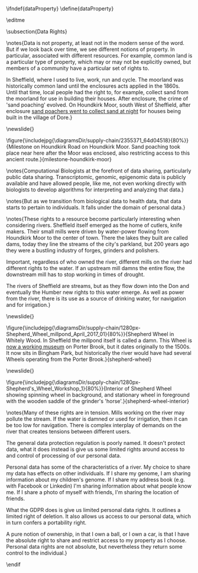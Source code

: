 \ifndef{dataProperty}
\define{dataProperty}

\editme

\subsection{Data Rights}

\notes{Data is not property, at least not in the modern sense of the word. But if we look back over time, we see different notions of property. In particular, associated with different resources. For example, common land is a particular type of property, which may or may not be explicitly owned, but members of a community have a particular set of rights to.

In Sheffield, where I used to live, work, run and cycle. The moorland was historically common land until the enclosures acts applied in the 1860s. Until that time, local people had the right to, for example, collect sand from the moorland for use in building their houses. After enclosure, the crime of 'sand poaching' evolved. On Houndkirk Moor, south West of Sheffield, after enclosure [sand poachers went to collect sand at night](https://slidelegend.com/from-cairns-to-craters-conservation-heritage-moors-for-the-future_59e1b4f91723dd4240b3158c.html) for houses being built in the village of Dore.}

\newslide{}

\figure{\includejpg{\diagramsDir/supply-chain/2355371_64d04518}{80%}}{Milestone on Houndkirk Road on Houndkirk Moor. Sand poaching took place near here after the Moor was enclosed, also restricting access to this ancient route.}{milestone-houndkirk-moor}

\notes{Computational Biologists at the forefront of data sharing, particularly public data sharing. Transcriptomic, genomic, epigenomic data is publicly available and have allowed people, like me, not even working directly with biologists to develop algorithms for interpreting and analyzing that data.}

\notes{But as we transition from biological data to health data, that data starts to pertain to individuals. It falls under the domain of personal data.}

\notes{These rights to a resource become particularly interesting when considering rivers. Sheffield itself emerged as the home of cutlers, knife makers. Their small mills were driven by water-power flowing from Houndkirk Moor to the center of town. There the lakes they built are called dams, today they line the streams of the city's parkland, but 200 years ago they were a bustling industry of forges, grinders and polishers.

Important, regardless of who owned the river, different mills on the river had different rights to the water. If an upstream mill damns the entire flow, the downstream mill has to stop working in times of drought.

The rivers of Sheffield are streams, but as they flow down into the Don and eventually the Humber new rights to this water emerge. As well as power from the river, there is its use as a source of drinking water, for navigation and for irrigation.}

\newslide{}

\figure{\includejpg{\diagramsDir/supply-chain/1280px-Shepherd_Wheel_millpond_April_2017_01}{80%}}{Shepherd Wheel in Whitely Wood. In Sheffield the millpond itself is called a damn. This Wheel is [now a working museum](http://www.simt.co.uk/shepherd-wheel-workshop) on Porter Brook, but it dates originally to the 1500s. It now sits in Bingham Park, but historically the river would have had several Wheels operating from the Porter Brook.}{shepherd-wheel}

\newslide{}

\figure{\includejpg{\diagramsDir/supply-chain/1280px-Shepherd's_Wheel_Workshop_1}{80%}}{Interior of Shepherd Wheel showing spinning wheel in background, and stationary wheel in foreground with the wooden saddle of the grinder's 'horse'.}{shepherd-wheel-interior}

\notes{Many of these rights are in tension. Mills working on the river may pollute the stream. If the water is damned or  used for irrigation, then it can be too low for navigation. There is complex interplay of demands on the river that creates tensions between different users.

The general data protection regulation is poorly named. It doesn't protect data, what it does instead is give us some limited rights around access to and control of processing of our personal data. 

Personal data has some of the characteristics of a river. My choice to share my data has effects on other individuals. If I share my genome, I am sharing information about my children's genome. If I share my address book (e.g. with Facebook or Linkedin) I'm sharing information about what people know me. If I share a photo of myself with friends, I'm sharing the location of friends. 

What the GDPR does is give us limited personal data rights. It outlines a limited right of deletion. It also allows us access to our personal data, which in turn confers a portability right.

A pure notion of ownership, in that I own a ball, or I own a car, is that I have the absolute right to share and restrict access to my property as I choose. Personal data rights are not absolute, but nevertheless they return some control to the individual.}

\endif
